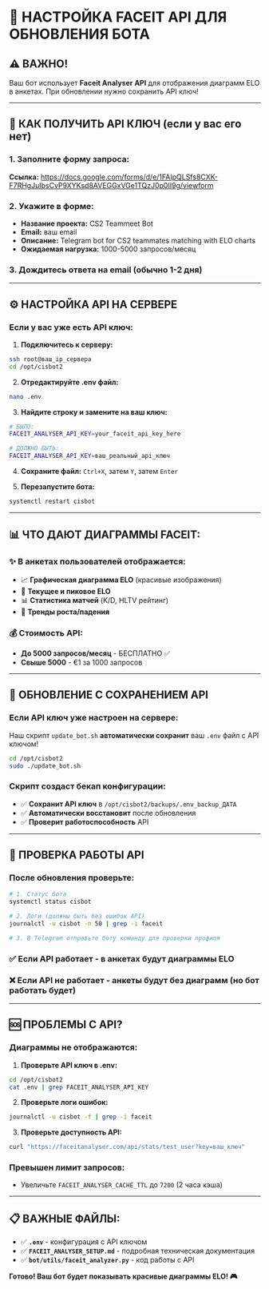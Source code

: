 # 🎯 НАСТРОЙКА FACEIT API ДЛЯ ОБНОВЛЕНИЯ БОТА

## ⚠️ ВАЖНО! 

Ваш бот использует **Faceit Analyser API** для отображения диаграмм ELO в анкетах. При обновлении нужно сохранить API ключ!

---

## 🔑 КАК ПОЛУЧИТЬ API КЛЮЧ (если у вас его нет)

### 1. Заполните форму запроса:
**Ссылка:** https://docs.google.com/forms/d/e/1FAIpQLSfs8CXK-F7RHgJuIbsCvP9XYKsd8AVEGGxVGe1TQzJ0p0II9g/viewform

### 2. Укажите в форме:
- **Название проекта:** CS2 Teammeet Bot
- **Email:** ваш email
- **Описание:** Telegram bot for CS2 teammates matching with ELO charts
- **Ожидаемая нагрузка:** 1000-5000 запросов/месяц

### 3. Дождитесь ответа на email (обычно 1-2 дня)

---

## ⚙️ НАСТРОЙКА API НА СЕРВЕРЕ

### Если у вас уже есть API ключ:

1. **Подключитесь к серверу:**
```bash
ssh root@ваш_ip_сервера
cd /opt/cisbot2
```

2. **Отредактируйте .env файл:**
```bash
nano .env
```

3. **Найдите строку и замените на ваш ключ:**
```bash
# БЫЛО:
FACEIT_ANALYSER_API_KEY=your_faceit_api_key_here

# ДОЛЖНО БЫТЬ:
FACEIT_ANALYSER_API_KEY=ваш_реальный_api_ключ
```

4. **Сохраните файл:** `Ctrl+X`, затем `Y`, затем `Enter`

5. **Перезапустите бота:**
```bash
systemctl restart cisbot
```

---

## 📊 ЧТО ДАЮТ ДИАГРАММЫ FACEIT:

### ✨ В анкетах пользователей отображается:
- 📈 **Графическая диаграмма ELO** (красивые изображения)
- 🎯 **Текущее и пиковое ELO**
- 📊 **Статистика матчей** (K/D, HLTV рейтинг)
- 🚀 **Тренды роста/падения**

### 💰 Стоимость API:
- **До 5000 запросов/месяц** - БЕСПЛАТНО ✅
- **Свыше 5000** - €1 за 1000 запросов

---

## 🔄 ОБНОВЛЕНИЕ С СОХРАНЕНИЕМ API

### Если API ключ уже настроен на сервере:

Наш скрипт `update_bot.sh` **автоматически сохранит** ваш `.env` файл с API ключом!

```bash
cd /opt/cisbot2
sudo ./update_bot.sh
```

### Скрипт создаст бекап конфигурации:
- ✅ **Сохранит API ключ** в `/opt/cisbot2/backups/.env_backup_ДАТА`
- ✅ **Автоматически восстановит** после обновления
- ✅ **Проверит работоспособность** API

---

## 🧪 ПРОВЕРКА РАБОТЫ API

### После обновления проверьте:

```bash
# 1. Статус бота
systemctl status cisbot

# 2. Логи (должны быть без ошибок API)
journalctl -u cisbot -n 50 | grep -i faceit

# 3. В Telegram отправьте боту команду для проверки профиля
```

### ✅ Если API работает - в анкетах будут диаграммы ELO
### ❌ Если API не работает - анкеты будут без диаграмм (но бот работать будет)

---

## 🆘 ПРОБЛЕМЫ С API?

### Диаграммы не отображаются:

1. **Проверьте API ключ в .env:**
```bash
cd /opt/cisbot2
cat .env | grep FACEIT_ANALYSER_API_KEY
```

2. **Проверьте логи ошибок:**
```bash
journalctl -u cisbot -f | grep -i faceit
```

3. **Проверьте доступность API:**
```bash
curl "https://faceitanalyser.com/api/stats/test_user?key=ваш_ключ"
```

### Превышен лимит запросов:
- Увеличьте `FACEIT_ANALYSER_CACHE_TTL` до `7200` (2 часа кэша)

---

## 📋 ВАЖНЫЕ ФАЙЛЫ:

- ✅ **`.env`** - конфигурация с API ключом  
- ✅ **`FACEIT_ANALYSER_SETUP.md`** - подробная техническая документация
- ✅ **`bot/utils/faceit_analyzer.py`** - код работы с API

**Готово! Ваш бот будет показывать красивые диаграммы ELO! 🎮**
